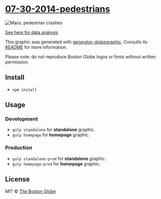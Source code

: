 # [07-30-2014-pedestrians](http://www.bostonglobe.com/2014/08/19/mass-pedestrian-crashes/S93EfexbXWvj7fq8Z2kXEJ/story.html)

![Mass. pedestrian crashes](https://cloud.githubusercontent.com/assets/370976/3969668/e5601ec6-27c2-11e4-9eaa-3f9696e42ced.png)

[See here for data analysis](http://bostonglobe.github.io/07-30-2014-pedestrians/data/07-30-2014_pedestrians.html)

This graphic was generated with [generator-globegraphic](https://github.com/BostonGlobe/generator-globegraphic). Consults its [README](https://github.com/BostonGlobe/generator-globegraphic) for more information.

Please note: do not reproduce Boston Globe logos or fonts without written permission.

## Install

- `npm install`

## Usage

### Development

- `gulp standalone` for **standalone** graphic.
- `gulp homepage` for **homepage** graphic.

### Production

- `gulp standalone-prod` for **standalone** graphic.
- `gulp homepage-prod` for **homepage** graphic.


## License

MIT © [The Boston Globe](http://github.com/BostonGlobe)
